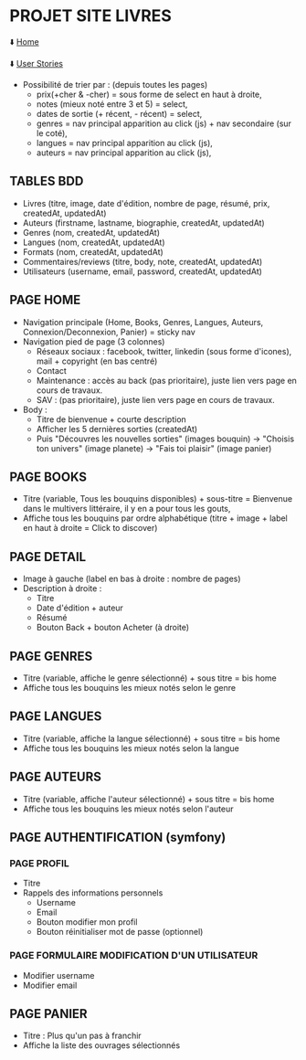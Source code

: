 # PROJET SITE LIVRES

⬇️ [Home](../README.md)

⬇️ [User Stories](user_stories.md)

- Possibilité de trier par : (depuis toutes les pages)
  - prix(+cher & -cher) = sous forme de select en haut à droite,
  - notes (mieux noté entre 3 et 5) = select,
  - dates de sortie (+ récent, - récent) = select,
  - genres = nav principal apparition au click (js) + nav secondaire (sur le coté),
  - langues = nav principal apparition au click (js),
  - auteurs = nav principal apparition au click (js),

## TABLES BDD

- Livres (titre, image, date d'édition, nombre de page, résumé, prix, createdAt, updatedAt)
- Auteurs (firstname, lastname, biographie, createdAt, updatedAt)
- Genres (nom, createdAt, updatedAt)
- Langues (nom, createdAt, updatedAt)
- Formats (nom, createdAt, updatedAt)
- Commentaires/reviews (titre, body, note, createdAt, updatedAt)
- Utilisateurs (username, email, password, createdAt, updatedAt)

## PAGE HOME

- Navigation principale (Home, Books, Genres, Langues, Auteurs, Connexion/Deconnexion, Panier) = sticky nav
- Navigation pied de page (3 colonnes)
  - Réseaux sociaux : facebook, twitter, linkedin (sous forme d'icones), mail + copyright (en bas centré)
  - Contact
  - Maintenance : accès au back (pas prioritaire), juste lien vers page en cours de travaux.
  - SAV : (pas prioritaire), juste lien vers page en cours de travaux.
- Body :
  - Titre de bienvenue + courte description
  - Afficher les 5 dernières sorties (createdAt)
  - Puis "Découvres les nouvelles sorties" (images bouquin) -> "Choisis ton univers" (image planete) -> "Fais toi plaisir" (image panier)

## PAGE BOOKS

- Titre (variable, Tous les bouquins disponibles) + sous-titre = Bienvenue dans le multivers littéraire, il y en a pour tous les gouts,
- Affiche tous les bouquins par ordre alphabétique (titre + image + label en haut à droite = Click to discover)

## PAGE DETAIL

- Image à gauche (label en bas à droite : nombre de pages)
- Description à droite :
  - Titre
  - Date d'édition + auteur
  - Résumé
  - Bouton Back + bouton Acheter (à droite)

## PAGE GENRES

- Titre (variable, affiche le genre sélectionné) + sous titre = bis home
- Affiche tous les bouquins les mieux notés selon le genre

## PAGE LANGUES

- Titre (variable, affiche la langue sélectionné) + sous titre = bis home
- Affiche tous les bouquins les mieux notés selon la langue

## PAGE AUTEURS

- Titre (variable, affiche l'auteur sélectionné) + sous titre = bis home
- Affiche tous les bouquins les mieux notés selon l'auteur

## PAGE AUTHENTIFICATION (symfony)

### PAGE PROFIL

- Titre
- Rappels des informations personnels
  - Username
  - Email
  - Bouton modifier mon profil
  - Bouton réinitialiser mot de passe (optionnel)

### PAGE FORMULAIRE MODIFICATION D'UN UTILISATEUR

- Modifier username
- Modifier email

## PAGE PANIER

- Titre : Plus qu'un pas à franchir
- Affiche la liste des ouvrages sélectionnés

